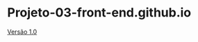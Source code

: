 # Projeto-03-front-end.github.io
[Versão 1.0](https://thiagomassenomaciel.github.io/Projeto-03-front-end.github.io/)
